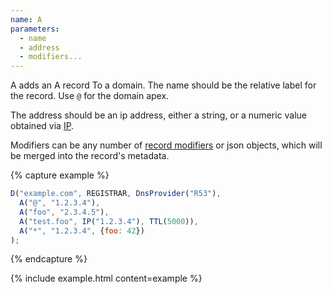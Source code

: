 ```yaml
---
name: A
parameters:
  - name
  - address
  - modifiers...
---
```


A adds an A record To a domain. The name should be the relative label for the record. Use `@` for the domain apex.

The address should be an ip address, either a string, or a numeric value obtained via [IP](#IP).

Modifiers can be any number of [record modifiers](#record-modifiers) or json objects, which will be merged into the record's metadata.

{% capture example %}
```js
D("example.com", REGISTRAR, DnsProvider("R53"),
  A("@", "1.2.3.4"),
  A("foo", "2.3.4.5"),
  A("test.foo", IP("1.2.3.4"), TTL(5000)),
  A("*", "1.2.3.4", {foo: 42})
);
```
{% endcapture %}

{% include example.html content=example %}
